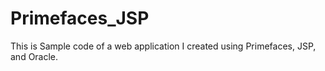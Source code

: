 Primefaces_JSP
==============
This is Sample code of a web application I created using Primefaces, JSP, and Oracle.

